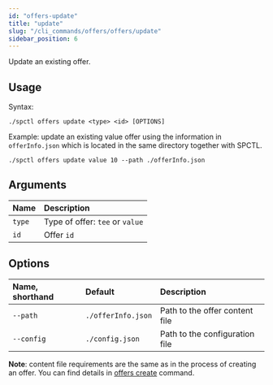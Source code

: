 ```yaml
---
id: "offers-update"
title: "update"
slug: "/cli_commands/offers/offers/update"
sidebar_position: 6
---
```


Update an existing offer.

## Usage

Syntax:

```
./spctl offers update <type> <id> [OPTIONS]
```

Example: update an existing value offer using the information in `offerInfo.json` which is located in the same directory together with SPCTL.

```
./spctl offers update value 10 --path ./offerInfo.json
```

## Arguments

| **Name** | **Description**                 |
|:---------|:--------------------------------|
| `type`   | Type of offer: `tee` or `value` |
| `id`     | Offer `id`  |

## Options

| **Name, shorthand** | **Default**        | **Description**                |
|:--------------------|:-------------------|:-------------------------------|
| `--path`            | `./offerInfo.json` | Path to the offer content file |
| `--config`          | `./config.json`    | Path to the configuration file |


**Note**: сontent file requirements are the same as in the process of creating an offer. You can find details in [offers create](/developers/cli_commands/offers/offers/create) command.